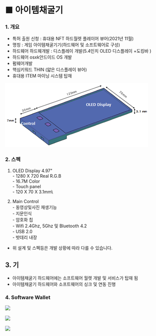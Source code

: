 # ■ 아이템채굴기

### 1. 개요

* 특허 출원 신청 : 휴대용 NFT 하드월렛 플레이어 뷰어(2021년 11월)
* 명칭 : 게임 아이템채굴기기(하드웨어 및 소프트웨어로 구성)   &#x20;
* 하드웨어 하드웨개발 :  디스플레이 개발(5.4인치 OLED 디스플레이 +도킹바 )&#x20;
* 하드웨어 osxk안드이드 OS 개발
* 펌웨어개발&#x20;
* 핵심키워드 THIN (얇은 디스플레이 뷰어)&#x20;
* 휴대용 ITEM 마이닝 시스템 탑재



![\<NFT 하드월렛 & 플레이어 뷰어 목업>](.gitbook/assets/하드월렛목업.png)



### 2. 스펙

1. OLED Display 4.97"\
   \- 1280 X 720 Real R.G.B\
   \- 16.7M Color\
   \- Touch panel\
   \- 120 X 70 X 3.1mm\

2. Main Control\
   \- 동영상및사진 재생기능    \
   \- 지문인식\
   \- 암호화 칩\
   \- Wifi 2.4Ghz, 5Ghz 및 Bluetooth 4.2\
   \- USB 2.0\
   \- 밧데리 내장

* 위 설계 및 스펙등은 개발 상황에 따라  다를 수 있습니다.         &#x20;

## 3. 기

* 아이템채굴기 하드웨어에는 소프트웨어 월렛 개발 및 서비스가 탑재 됨
* 아이템채굴기 하드웨어와 소프트웨어의 싱크 및 연동 진행

### 4. Software Wallet

![](.gitbook/assets/월렛\_01.png)

![](.gitbook/assets/월렛\_02.png)

![](.gitbook/assets/월렛\_03.png)

